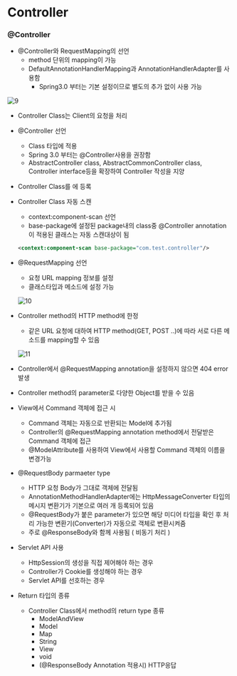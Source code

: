 # Controller

### @Controller

- @Controller와 RequestMapping의 선언
    - method 단위의 mapping이 가능
    - DefaultAnnotationHandlerMapping과 AnnotationHandlerAdapter를 사용함
        - Spring3.0 부터는 기본 설정이므로 별도의 추가 없이 사용 가능

![9](https://user-images.githubusercontent.com/77624879/166157986-735be2e8-51f9-42fb-babb-d7efc74968bb.png)

- Controller Class는 Client의 요청을 처리
- @Controller 선언
    - Class 타입에 적용
    - Spring 3.0 부터는 @Controller사용을 권장함
    - AbstractController class, AbstractCommonController class, Controller interface등을 확장하여 Controller 작성을 지양
- Controller Class를 <bean>에 등록
- Controller Class 자동 스캔
    - context:component-scan 선언
    - base-package에 설정된 package내의 class중 @Controller annotation이 적용된 클래스는 자동 스캔대상이 됨
    
    ```xml
    <context:component-scan base-package="com.test.controller"/>
    ```
    
- @RequestMapping 선언
    - 요청 URL mapping 정보를 설정
    - 클래스타입과 메소드에 설정 가능
    
    ![10](https://user-images.githubusercontent.com/77624879/166157987-d127a66e-4ca3-4044-af72-c0e6eb54b8a1.png)
    
- Controller method의 HTTP method에 한정
    - 같은 URL 요청에 대하여 HTTP method(GET, POST ..)에 따라 서로 다른 메소드를 mapping할 수 있음
    
    ![11](https://user-images.githubusercontent.com/77624879/166157988-cf25f20f-6b27-48bd-97fd-f219f561406a.png)
    
- Controller에서 @RequestMapping annotation을 설정하지 않으면 404 error 발생
- Controller method의 parameter로 다양한 Object를 받을 수 있음
- View에서 Command 객체에 접근 시
    - Command 객체는 자동으로 반환되는 Model에 추가됨
    - Controller의 @RequestMapping annotation method에서 전달받은 Command 객체에 접근
    - @ModelAttribute를 사용하여 View에서 사용할 Command 객체의 이름을 변경가능
- @RequestBody parmaeter type
    - HTTP  요청 Body가 그대로 객체에 전달됨
    - AnnotationMethodHandlerAdapter에는 HttpMessageConverter 타입의 메시지 변환기가 기본으로 여러 개 등록되어 있음
    - @RequestBody가 붙은 parameter가 있으면 해당 미디어 타입을 확인 후 처리 가능한 변환기(Converter)가 자동으로 객체로 변환시켜줌
    - 주로 @ResponseBody와 함께 사용됨 ( 비동기 처리 )
- Servlet API 사용
    - HttpSession의 생성을 직접 제어해야 하는 경우
    - Controller가 Cookie를 생성해야 하는 경우
    - Servlet API를 선호하는 경우
- Return 타입의 종류
    - Controller Class에서 method의 return type 종류
        - ModelAndView
        - Model
        - Map
        - String
        - View
        - void
        - (@ResponseBody Annotation 적용시) HTTP응답
